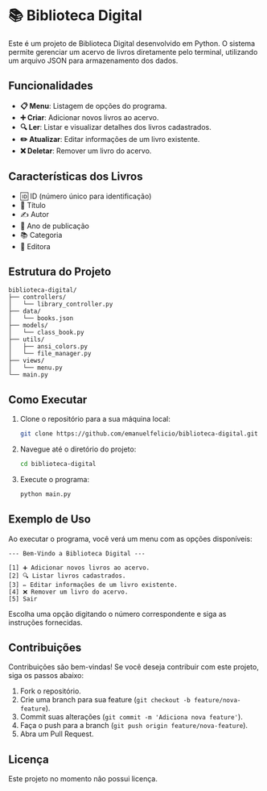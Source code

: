 # 📚 Biblioteca Digital

Este é um projeto de Biblioteca Digital desenvolvido em Python. O sistema permite gerenciar um acervo de livros diretamente pelo terminal, utilizando um arquivo JSON para armazenamento dos dados. 

## Funcionalidades

- **📋 Menu**: Listagem de opções do programa.
- **➕ Criar**: Adicionar novos livros ao acervo.
- **🔍 Ler**: Listar e visualizar detalhes dos livros cadastrados.
- **✏️ Atualizar**: Editar informações de um livro existente.
- **❌ Deletar**: Remover um livro do acervo.

## Características dos Livros

- 🆔 ID (número único para identificação)
- 📘 Título
- ✍️ Autor
- 📅 Ano de publicação
- 📚 Categoria
- 🏢 Editora

## Estrutura do Projeto

```
biblioteca-digital/
├── controllers/
│   └── library_controller.py
├── data/
│   └── books.json
├── models/
│   └── class_book.py
├── utils/
│   ├── ansi_colors.py
│   └── file_manager.py
├── views/
│   └── menu.py
└── main.py
```

## Como Executar

1. Clone o repositório para a sua máquina local:
    ```sh
    git clone https://github.com/emanuelfelicio/biblioteca-digital.git
    ```

2. Navegue até o diretório do projeto:
    ```sh
    cd biblioteca-digital
    ```

3. Execute o programa:
    ```sh
    python main.py
    ```

## Exemplo de Uso

Ao executar o programa, você verá um menu com as opções disponíveis:

```
--- Bem-Vindo a Biblioteca Digital ---

[1] ➕ Adicionar novos livros ao acervo.
[2] 🔍 Listar livros cadastrados.
[3] ✏️ Editar informações de um livro existente.
[4] ❌ Remover um livro do acervo.
[5] Sair
```

Escolha uma opção digitando o número correspondente e siga as instruções fornecidas.

## Contribuições

Contribuições são bem-vindas! Se você deseja contribuir com este projeto, siga os passos abaixo:

1. Fork o repositório.
2. Crie uma branch para sua feature (`git checkout -b feature/nova-feature`).
3. Commit suas alterações (`git commit -m 'Adiciona nova feature'`).
4. Faça o push para a branch (`git push origin feature/nova-feature`).
5. Abra um Pull Request.

## Licença

Este projeto no momento não possui licença.
